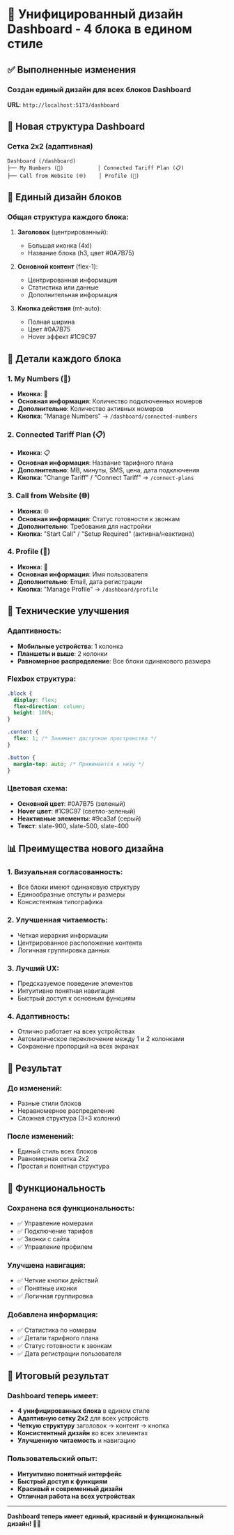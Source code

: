 # 🎨 Унифицированный дизайн Dashboard - 4 блока в едином стиле

## ✅ Выполненные изменения

### Создан единый дизайн для всех блоков Dashboard

**URL**: `http://localhost:5173/dashboard`

## 🎯 Новая структура Dashboard

### Сетка 2x2 (адаптивная)
```
Dashboard (/dashboard)
├── My Numbers (📱)           │ Connected Tariff Plan (📋)
├── Call from Website (🌐)    │ Profile (👤)
```

## 🎨 Единый дизайн блоков

### Общая структура каждого блока:
1. **Заголовок** (центрированный):
   - Большая иконка (4xl)
   - Название блока (h3, цвет #0A7B75)
   
2. **Основной контент** (flex-1):
   - Центрированная информация
   - Статистика или данные
   - Дополнительная информация
   
3. **Кнопка действия** (mt-auto):
   - Полная ширина
   - Цвет #0A7B75
   - Hover эффект #1C9C97

## 📱 Детали каждого блока

### 1. My Numbers (📱)
- **Иконка**: 📱
- **Основная информация**: Количество подключенных номеров
- **Дополнительно**: Количество активных номеров
- **Кнопка**: "Manage Numbers" → `/dashboard/connected-numbers`

### 2. Connected Tariff Plan (📋)
- **Иконка**: 📋
- **Основная информация**: Название тарифного плана
- **Дополнительно**: MB, минуты, SMS, цена, дата подключения
- **Кнопка**: "Change Tariff" / "Connect Tariff" → `/connect-plans`

### 3. Call from Website (🌐)
- **Иконка**: 🌐
- **Основная информация**: Статус готовности к звонкам
- **Дополнительно**: Требования для настройки
- **Кнопка**: "Start Call" / "Setup Required" (активна/неактивна)

### 4. Profile (👤)
- **Иконка**: 👤
- **Основная информация**: Имя пользователя
- **Дополнительно**: Email, дата регистрации
- **Кнопка**: "Manage Profile" → `/dashboard/profile`

## 🔧 Технические улучшения

### Адаптивность:
- **Мобильные устройства**: 1 колонка
- **Планшеты и выше**: 2 колонки
- **Равномерное распределение**: Все блоки одинакового размера

### Flexbox структура:
```css
.block {
  display: flex;
  flex-direction: column;
  height: 100%;
}

.content {
  flex: 1; /* Занимает доступное пространство */
}

.button {
  margin-top: auto; /* Прижимается к низу */
}
```

### Цветовая схема:
- **Основной цвет**: #0A7B75 (зеленый)
- **Hover цвет**: #1C9C97 (светло-зеленый)
- **Неактивные элементы**: #9ca3af (серый)
- **Текст**: slate-900, slate-500, slate-400

## 📊 Преимущества нового дизайна

### 1. Визуальная согласованность:
- Все блоки имеют одинаковую структуру
- Единообразные отступы и размеры
- Консистентная типографика

### 2. Улучшенная читаемость:
- Четкая иерархия информации
- Центрированное расположение контента
- Логичная группировка данных

### 3. Лучший UX:
- Предсказуемое поведение элементов
- Интуитивно понятная навигация
- Быстрый доступ к основным функциям

### 4. Адаптивность:
- Отлично работает на всех устройствах
- Автоматическое переключение между 1 и 2 колонками
- Сохранение пропорций на всех экранах

## 🎯 Результат

### До изменений:
- Разные стили блоков
- Неравномерное распределение
- Сложная структура (3+3 колонки)

### После изменений:
- Единый стиль всех блоков
- Равномерная сетка 2x2
- Простая и понятная структура

## 🚀 Функциональность

### Сохранена вся функциональность:
- ✅ Управление номерами
- ✅ Подключение тарифов
- ✅ Звонки с сайта
- ✅ Управление профилем

### Улучшена навигация:
- ✅ Четкие кнопки действий
- ✅ Понятные иконки
- ✅ Логичная группировка

### Добавлена информация:
- ✅ Статистика по номерам
- ✅ Детали тарифного плана
- ✅ Статус готовности к звонкам
- ✅ Дата регистрации пользователя

## 🎉 Итоговый результат

### Dashboard теперь имеет:
- **4 унифицированных блока** в едином стиле
- **Адаптивную сетку 2x2** для всех устройств
- **Четкую структуру** заголовок → контент → кнопка
- **Консистентный дизайн** во всех элементах
- **Улучшенную читаемость** и навигацию

### Пользовательский опыт:
- **Интуитивно понятный интерфейс**
- **Быстрый доступ к функциям**
- **Красивый и современный дизайн**
- **Отличная работа на всех устройствах**

---

**Dashboard теперь имеет единый, красивый и функциональный дизайн! 🎨✨**
